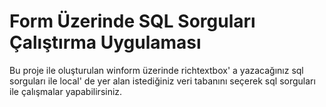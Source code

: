 # Form Üzerinde SQL Sorguları Çalıştırma Uygulaması

Bu proje ile oluşturulan winform üzerinde richtextbox' a yazacağınız sql sorguları ile local' de yer alan istediğiniz veri tabanını seçerek sql sorguları ile çalışmalar yapabilirsiniz.